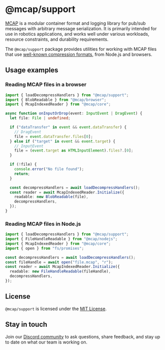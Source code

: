 # @mcap/support

[MCAP](https://mcap.dev/) is a modular container format and logging library for pub/sub messages with arbitrary message serialization. It is primarily intended for use in robotics applications, and works well under various workloads, resource constraints, and durability requirements.

The `@mcap/support` package provides utilities for working with MCAP files that use [well-known compression formats](https://mcap.dev/specification/appendix.html), from Node.js and browsers.

## Usage examples

### Reading MCAP files in a browser

```ts
import { loadDecompressHandlers } from "@mcap/support";
import { BlobReadable } from "@mcap/browser";
import { McapIndexedReader } from "@mcap/core";

async function onInputOrDrop(event: InputEvent | DragEvent) {
  let file: File | undefined;

  if ("dataTransfer" in event && event.dataTransfer) {
    // DragEvent
    file = event.dataTransfer.files[0];
  } else if ("target" in event && event.target) {
    // InputEvent
    file = (event.target as HTMLInputElement).files?.[0];
  }

  if (!file) {
    console.error("No file found");
    return;
  }

  const decompressHandlers = await loadDecompressHandlers();
  const reader = await McapIndexedReader.Initialize({
    readable: new BlobReadable(file),
    decompressHandlers,
  });
}
```

### Reading MCAP files in Node.js

```ts
import { loadDecompressHandlers } from "@mcap/support";
import { FileHandleReadable } from "@mcap/nodejs";
import { McapIndexedReader } from "@mcap/core";
import { open } from "fs/promises";

const decompressHandlers = await loadDecompressHandlers();
const fileHandle = await open("file.mcap", "r");
const reader = await McapIndexedReader.Initialize({
  readable: new FileHandleReadable(fileHandle),
  decompressHandlers,
});
```

## License

`@mcap/support` is licensed under the [MIT License](https://opensource.org/licenses/MIT).

## Stay in touch

Join our [Discord community](https://foxglove.dev/chat) to ask questions, share feedback, and stay up to date on what our team is working on.
